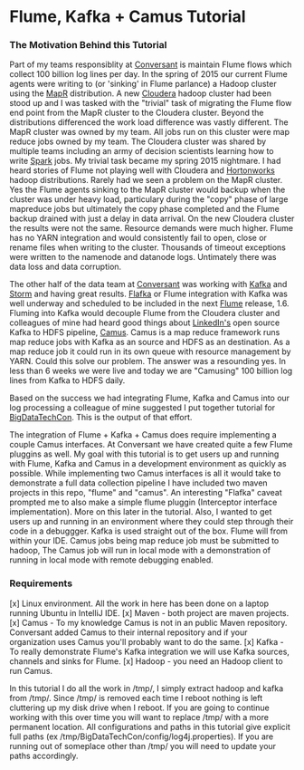# Flume, Kafka + Camus Tutorial

### The Motivation Behind this Tutorial
Part of my teams responsiblity at [Conversant](https://conversantmedia.com) is maintain Flume flows which collect 100 billion log lines per day.  In the spring of 2015 our current Flume agents were writing to (or 'sinking' in Flume parlance) a Hadoop cluster using the  [MapR](https://mapr.com) distribution.  A new [Cloudera](https://conversantmedia.comhttp://www.cloudera.com/content/www/en-us.html) hadoop cluster had been stood up and I was tasked with the "trivial" task of migrating the Flume flow end point from the MapR cluster to the Cloudera cluster.  Beyond the distributions differenced the work load difference was vastly different. The MapR cluster was owned by my team.  All jobs run on this cluster were map reduce jobs owned by my team.  The Cloudera cluster was shared by multiple teams including an army of decision scientists learning how to write [Spark](http://spark.apache.org) jobs.  My trivial task became my spring 2015 nightmare.  I had heard stories of Flume not playing well with Cloudera and [Hortonworks](http://hortonworks.com) hadoop distributions.  Rarely had we seen a problem on the MapR cluster.  Yes the Flume agents sinking to the MapR cluster would backup when the cluster was under heavy load, particulary during the "copy" phase of large mapreduce jobs but ultimately the copy phase completed and the Flume backup drained with just a delay in data arrival.  On the new Cloudera cluster the results were not the same.  Resource demands were much higher.  Flume has no YARN integration and would consistently fail to open, close or rename files when writing to the cluster.  Thousands of timeout exceptions were written to the namenode and datanode logs.  Untimately there was data loss and data corruption.

The other half of the data team at [Conversant](https://conversantmedia.com) was working with [Kafka](http://kafka.apache.org) and [Storm](http://storm.apache.org) and having great results.  [Flafka](http://blog.cloudera.com/blog/2014/11/flafka-apache-flume-meets-apache-kafka-for-event-processing) or Flume integration with Kafka was well underway and scheduled to be included in the next [Flume](http://flume.apache.org) release, 1.6.  Fluming into Kafka would decouple Flume from the Cloudera cluster and colleagues of mine had heard good things about [LinkedIn's](https://www.linkedin.com) open source Kafka to HDFS pipeline, [Camus](https://github.com/linkedin/camus).  Camus is a map reduce framework runs map reduce jobs with Kafka as an source and HDFS as an destination.  As a map reduce job it could run in its own queue with resource management by YARN.  Could this solve our problem.  The answer was a resounding yes.  In less than 6 weeks we were live and today we are "Camusing" 100 billion log lines from Kafka to HDFS daily.

Based on the success we had integrating Flume, Kafka and Camus into our log processing a colleague of mine suggested I put together tutorial for [BigDataTechCon](http://www.bigdatatechcon.com/).  This is the output of that effort.


The integration of Flume + Kafka + Camus does require implementing a couple Camus interfaces.  At Conversant we have created quite a few Flume pluggins as well.  My goal with this tutorial is to get users up and running with Flume, Kafka and Camus in a development environment as quickly as possible.  While implementing two Camus interfaces is all it would take to demonstrate a full data collection pipeline I have included two maven projects in this repo, "flume" and "camus".  An interesting "Flafka" caveat prompted me to also make a simple flume pluggin (Interceptor interface implementation).  More on this later in the tutorial. Also, I wanted to get users up and running in an environment where they could step through their code in a debuggger.  Kafka is used straight out of the box.  Flume will from within your IDE.  Camus jobs being map reduce job must be submitted to hadoop, The Camus job will run in local mode with a demonstration of running in local mode with remote debugging enabled.

### Requirements
[x]  Linux environment.  All the work in here has been done on a laptop running Ubuntu in IntelliJ IDE.
[x]  Maven - both project are maven projects.
[x]  Camus - To my knowledge Camus is not in an public Maven repository.  Conversant added Camus to their internal repository and if your organization uses Camus you'll probably want to do the same.
[x] Kafka - To really demonstrate Flume's Kafka integration we will use Kafka sources, channels and sinks for Flume.
[x] Hadoop - you need an Hadoop client to run Camus.

In this tutorial I do all the work in /tmp/,  I simply extract hadoop and kafka from /tmp/.  Since /tmp/ is removed each time I reboot nothing is left cluttering up my disk drive when I reboot.  If you are going to continue working with this over time you will want to replace /tmp/ with a more permanent location.  All configurations and paths in this tutorial give explicit full paths (ex /tmp/BigDataTechCon/config/log4j.properties).  If you are running out of someplace other than /tmp/ you  will need to update your paths accordingly.
